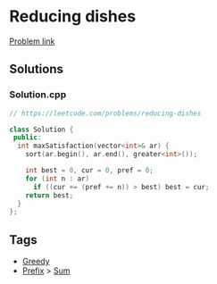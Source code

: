 # Reducing dishes

[Problem link](https://leetcode.com/problems/reducing-dishes)

## Solutions


### Solution.cpp
```cpp
// https://leetcode.com/problems/reducing-dishes

class Solution {
 public:
  int maxSatisfaction(vector<int>& ar) {
    sort(ar.begin(), ar.end(), greater<int>());

    int best = 0, cur = 0, pref = 0;
    for (int n : ar)
      if ((cur += (pref += n)) > best) best = cur;
    return best;
  }
};
```
## Tags

* [Greedy](/README.md#Greedy)
* [Prefix](/README.md#Prefix) > [Sum](/README.md#Prefix-Sum)
